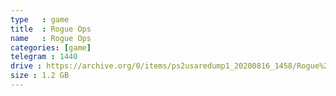 ```yaml
---
type   : game
title  : Rogue Ops
name   : Rogue Ops
categories: [game]
telegram : 1440
drive : https://archive.org/0/items/ps2usaredump1_20200816_1458/Rogue%20Ops.7z
size : 1.2 GB
---
```



